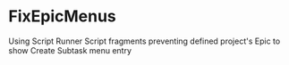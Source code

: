 # FixEpicMenus

Using Script Runner Script fragments preventing defined project's Epic to show Create Subtask menu entry
